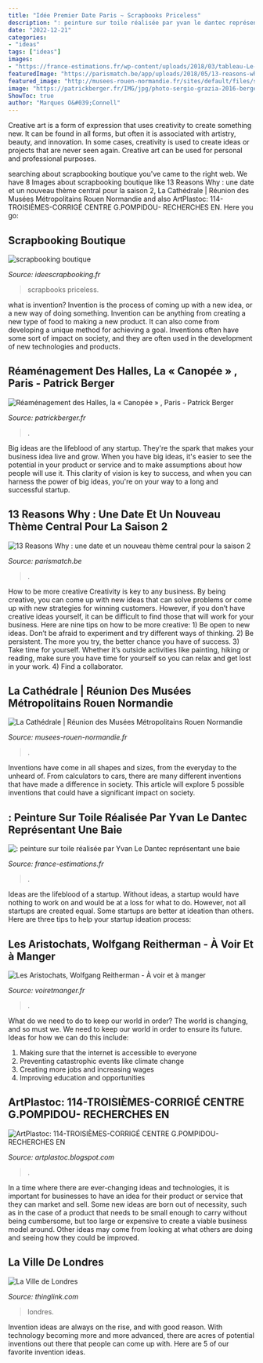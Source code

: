 ```yaml
---
title: "Idée Premier Date Paris ~ Scrapbooks Priceless"
description: ": peinture sur toile réalisée par yvan le dantec représentant une baie"
date: "2022-12-21"
categories:
- "ideas"
tags: ["ideas"]
images:
- "https://france-estimations.fr/wp-content/uploads/2018/03/tableau-Le-Dantec.jpg"
featuredImage: "https://parismatch.be/app/uploads/2018/05/13-reasons-why--e1525269757927.jpg"
featured_image: "http://musees-rouen-normandie.fr/sites/default/files/styles/oeuvre/public/upload/Collections%20permanentes/s.3188_numarek20672.jpg"
image: "https://patrickberger.fr/IMG/jpg/photo-sergio-grazia-2016-berger_anziutti-canopee_halles-paris-ecr-e-18.jpg"
ShowToc: true
author: "Marques O&#039;Connell"
---
```



Creative art is a form of expression that uses creativity to create something new. It can be found in all forms, but often it is associated with artistry, beauty, and innovation. In some cases, creativity is used to create ideas or projects that are never seen again. Creative art can be used for personal and professional purposes.

	

		
searching about scrapbooking boutique you've came to the right web. We have 8 Images about scrapbooking boutique like 13 Reasons Why : une date et un nouveau thème central pour la saison 2, La Cathédrale | Réunion des Musées Métropolitains Rouen Normandie and also ArtPlastoc: 114-TROISIÈMES-CORRIGÉ CENTRE G.POMPIDOU- RECHERCHES EN. Here you go:
		
    
## Scrapbooking Boutique

<img loading=lazy src="http://www.ideescrapbooking.fr/images/scrapbooking-boutique_7.jpg" onerror="this.onerror=null;this.src='https://tse2.mm.bing.net/th?id=OIP.Mj9MtiENkvreSVWbnf3ZZwHaJ3&amp;pid=15.1';" alt="scrapbooking boutique">

_Source: ideescrapbooking.fr_

>scrapbooks priceless. 

	

what is invention?
Invention is the process of coming up with a new idea, or a new way of doing something. Invention can be anything from creating a new type of food to making a new product. It can also come from developing a unique method for achieving a goal. Inventions often have some sort of impact on society, and they are often used in the development of new technologies and products.

    
## Réaménagement Des Halles, La « Canopée » , Paris - Patrick Berger

<img loading=lazy src="https://patrickberger.fr/IMG/jpg/photo-sergio-grazia-2016-berger_anziutti-canopee_halles-paris-ecr-e-18.jpg" onerror="this.onerror=null;this.src='https://tse1.mm.bing.net/th?id=OIP.H8eI5PehbdccbFvo83E13QHaHa&amp;pid=15.1';" alt="Réaménagement des Halles, la « Canopée » , Paris - Patrick Berger">

_Source: patrickberger.fr_

>. 

	

Big ideas are the lifeblood of any startup. They're the spark that makes your business idea live and grow. When you have big ideas, it's easier to see the potential in your product or service and to make assumptions about how people will use it. This clarity of vision is key to success, and when you can harness the power of big ideas, you're on your way to a long and successful startup.

    
## 13 Reasons Why : Une Date Et Un Nouveau Thème Central Pour La Saison 2

<img loading=lazy src="https://parismatch.be/app/uploads/2018/05/13-reasons-why--e1525269757927.jpg" onerror="this.onerror=null;this.src='https://tse1.mm.bing.net/th?id=OIP.WlinZKd1x4-uF5QubcOjZAHaEz&amp;pid=15.1';" alt="13 Reasons Why : une date et un nouveau thème central pour la saison 2">

_Source: parismatch.be_

>. 

	

How to be more creative
Creativity is key to any business. By being creative, you can come up with new ideas that can solve problems or come up with new strategies for winning customers. However, if you don’t have creative ideas yourself, it can be difficult to find those that will work for your business. Here are nine tips on how to be more creative: 1) Be open to new ideas. Don’t be afraid to experiment and try different ways of thinking. 2) Be persistent. The more you try, the better chance you have of success. 3) Take time for yourself. Whether it’s outside activities like painting, hiking or reading, make sure you have time for yourself so you can relax and get lost in your work. 4) Find a collaborator.

    
## La Cathédrale | Réunion Des Musées Métropolitains Rouen Normandie

<img loading=lazy src="http://musees-rouen-normandie.fr/sites/default/files/styles/oeuvre/public/upload/Collections%20permanentes/s.3188_numarek20672.jpg" onerror="this.onerror=null;this.src='https://tse4.mm.bing.net/th?id=OIP.O2UO-Y9ocYcL-9d0jzDjWwHaJf&amp;pid=15.1';" alt="La Cathédrale | Réunion des Musées Métropolitains Rouen Normandie">

_Source: musees-rouen-normandie.fr_

>. 

	

Inventions have come in all shapes and sizes, from the everyday to the unheard of. From calculators to cars, there are many different inventions that have made a difference in society. This article will explore 5 possible inventions that could have a significant impact on society.

    
## : Peinture Sur Toile Réalisée Par Yvan Le Dantec Représentant Une Baie

<img loading=lazy src="https://france-estimations.fr/wp-content/uploads/2018/03/tableau-Le-Dantec.jpg" onerror="this.onerror=null;this.src='https://tse2.mm.bing.net/th?id=OIP.2MG0r30hhdMBXKz8s1a_AAHaER&amp;pid=15.1';" alt=": peinture sur toile réalisée par Yvan Le Dantec représentant une baie">

_Source: france-estimations.fr_

>. 

	

Ideas are the lifeblood of a startup. Without ideas, a startup would have nothing to work on and would be at a loss for what to do. However, not all startups are created equal. Some startups are better at ideation than others. Here are three tips to help your startup ideation process:

    
## Les Aristochats, Wolfgang Reitherman - À Voir Et à Manger

<img loading=lazy src="https://voiretmanger.fr/wp-content/uploads/2014/04/aristochats-reitherman.jpg" onerror="this.onerror=null;this.src='https://tse1.mm.bing.net/th?id=OIP.5iGqxfZ00s0c-0HyowCUIgHaLH&amp;pid=15.1';" alt="Les Aristochats, Wolfgang Reitherman - À voir et à manger">

_Source: voiretmanger.fr_

>. 

	

What do we need to do to keep our world in order?
The world is changing, and so must we. We need to keep our world in order to ensure its future. Ideas for how we can do this include: 
1. Making sure that the internet is accessible to everyone 
2. Preventing catastrophic events like climate change 
3. Creating more jobs and increasing wages 
4. Improving education and opportunities 

    
## ArtPlastoc: 114-TROISIÈMES-CORRIGÉ CENTRE G.POMPIDOU- RECHERCHES EN

<img loading=lazy src="http://2.bp.blogspot.com/-bkEPDhTXzGY/T5P9MLR66pI/AAAAAAAAD70/lC5RuICpGbs/s640/11_belvedere_big.jpg" onerror="this.onerror=null;this.src='https://tse4.mm.bing.net/th?id=OIP.vJfj8VvdRScfJ-aY0LkJtQHaE8&amp;pid=15.1';" alt="ArtPlastoc: 114-TROISIÈMES-CORRIGÉ CENTRE G.POMPIDOU- RECHERCHES EN">

_Source: artplastoc.blogspot.com_

>. 

	

In a time where there are ever-changing ideas and technologies, it is important for businesses to have an idea for their product or service that they can market and sell. Some new ideas are born out of necessity, such as in the case of a product that needs to be small enough to carry without being cumbersome, but too large or expensive to create a viable business model around. Other ideas may come from looking at what others are doing and seeing how they could be improved.

    
## La Ville De Londres

<img loading=lazy src="https://cdn.thinglink.me/api/image/877948181210464257/1024/10/scaletowidth/0/0/1/1/false/true?wait=true" onerror="this.onerror=null;this.src='https://tse2.mm.bing.net/th?id=OIP.jR2zX02vRlQDjx2Guct2XAHaKn&amp;pid=15.1';" alt="La Ville de Londres">

_Source: thinglink.com_

>londres. 

	

Invention ideas are always on the rise, and with good reason. With technology becoming more and more advanced, there are acres of potential inventions out there that people can come up with. Here are 5 of our favorite invention ideas.

